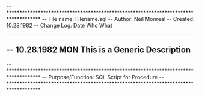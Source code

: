 -- ************************************************************************************
-- File name:   Filename.sql
-- Author:      Neil Monreal
-- Created:     10.28.1982
-- Change Log:  Date        Who     What
--              -----------------------------------------------------------------------
--              10.28.1982  MON     This is a Generic Description
--              
-- ************************************************************************************
-- Purpose/Function:    SQL Script for Procedure
-- ************************************************************************************
